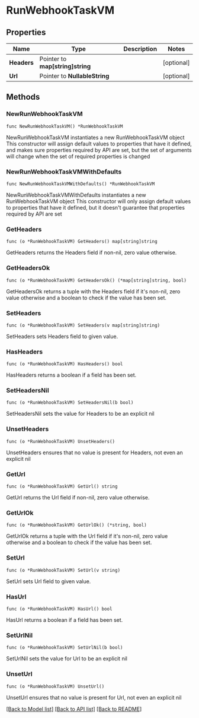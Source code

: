 # RunWebhookTaskVM

## Properties

Name | Type | Description | Notes
------------ | ------------- | ------------- | -------------
**Headers** | Pointer to **map[string]string** |  | [optional] 
**Url** | Pointer to **NullableString** |  | [optional] 

## Methods

### NewRunWebhookTaskVM

`func NewRunWebhookTaskVM() *RunWebhookTaskVM`

NewRunWebhookTaskVM instantiates a new RunWebhookTaskVM object
This constructor will assign default values to properties that have it defined,
and makes sure properties required by API are set, but the set of arguments
will change when the set of required properties is changed

### NewRunWebhookTaskVMWithDefaults

`func NewRunWebhookTaskVMWithDefaults() *RunWebhookTaskVM`

NewRunWebhookTaskVMWithDefaults instantiates a new RunWebhookTaskVM object
This constructor will only assign default values to properties that have it defined,
but it doesn't guarantee that properties required by API are set

### GetHeaders

`func (o *RunWebhookTaskVM) GetHeaders() map[string]string`

GetHeaders returns the Headers field if non-nil, zero value otherwise.

### GetHeadersOk

`func (o *RunWebhookTaskVM) GetHeadersOk() (*map[string]string, bool)`

GetHeadersOk returns a tuple with the Headers field if it's non-nil, zero value otherwise
and a boolean to check if the value has been set.

### SetHeaders

`func (o *RunWebhookTaskVM) SetHeaders(v map[string]string)`

SetHeaders sets Headers field to given value.

### HasHeaders

`func (o *RunWebhookTaskVM) HasHeaders() bool`

HasHeaders returns a boolean if a field has been set.

### SetHeadersNil

`func (o *RunWebhookTaskVM) SetHeadersNil(b bool)`

 SetHeadersNil sets the value for Headers to be an explicit nil

### UnsetHeaders
`func (o *RunWebhookTaskVM) UnsetHeaders()`

UnsetHeaders ensures that no value is present for Headers, not even an explicit nil
### GetUrl

`func (o *RunWebhookTaskVM) GetUrl() string`

GetUrl returns the Url field if non-nil, zero value otherwise.

### GetUrlOk

`func (o *RunWebhookTaskVM) GetUrlOk() (*string, bool)`

GetUrlOk returns a tuple with the Url field if it's non-nil, zero value otherwise
and a boolean to check if the value has been set.

### SetUrl

`func (o *RunWebhookTaskVM) SetUrl(v string)`

SetUrl sets Url field to given value.

### HasUrl

`func (o *RunWebhookTaskVM) HasUrl() bool`

HasUrl returns a boolean if a field has been set.

### SetUrlNil

`func (o *RunWebhookTaskVM) SetUrlNil(b bool)`

 SetUrlNil sets the value for Url to be an explicit nil

### UnsetUrl
`func (o *RunWebhookTaskVM) UnsetUrl()`

UnsetUrl ensures that no value is present for Url, not even an explicit nil

[[Back to Model list]](../README.md#documentation-for-models) [[Back to API list]](../README.md#documentation-for-api-endpoints) [[Back to README]](../README.md)


